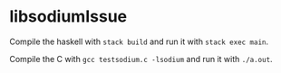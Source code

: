 # libsodiumIssue

Compile the haskell with ```stack build``` and run it with ```stack exec main```.

Compile the C with ```gcc testsodium.c -lsodium``` and run it with ```./a.out```.
